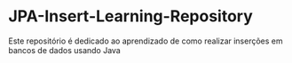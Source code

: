 # JPA-Insert-Learning-Repository
Este repositório é dedicado ao aprendizado de como realizar inserções em bancos de dados usando Java
